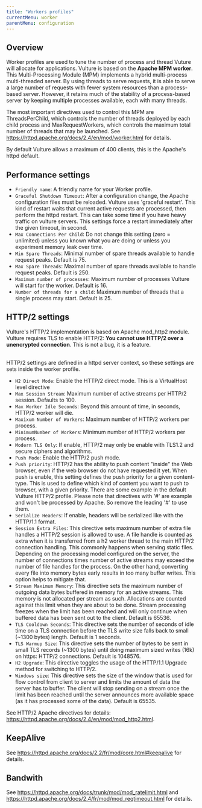 ```yaml
---
title: "Workers profiles"
currentMenu: worker
parentMenu: configuration
---
```


## Overview

Worker profiles are used to tune the number of process and thread Vuture will allocate for applications. Vulture is based on the **Apache MPM worker**. This Multi-Processing Module (MPM) implements a hybrid multi-process multi-threaded server. By using threads to serve requests, it is able to serve a large number of requests with fewer system resources than a process-based server. However, it retains much of the stability of a process-based server by keeping multiple processes available, each with many threads.

The most important directives used to control this MPM are ThreadsPerChild, which controls the number of threads deployed by each child process and MaxRequestWorkers, which controls the maximum total number of threads that may be launched.
See https://httpd.apache.org/docs/2.4/en/mod/worker.html for details.

By default Vulture allows a maximum of 400 clients, this is the Apache's httpd default.

## Performance settings

 - `Friendly name`: A friendly name for your Worker profile.
 - `Graceful Shutdown Timeout`: After a configuration change, the Apache configuration files must be reloaded. Vulture uses 'graceful restart'. This kind of restart waits that current active requests are processed, then perform the httpd restart. This can take some time if you have heavy traffic on vulture servers. This settings force a restart immediately after the given timeout, in second.
 - `Max Connections Per Child`: Do not change this setting (zero = unlimited) unless you known what you are doing or unless you experiment memory leak over time.
 - `Min Spare Threads`: Minimal number of spare threads available to handle request peaks. Default is 75.
 - `Max Spare Threads`: Maximal number of spare threads available to handle request peaks. Default is 250.
 - `Maximum number of processes`: Maximum number of processes Vulture will start for the worker. Default is 16.
 - `Number of threads for a child`: Maximum number of threads that a single process may start. Default is 25.

## HTTP/2 settings

Vulture's HTTP/2 implementation is based on Apache mod_http2 module. <br/>
Vulture requires TLS to enable HTTP/2: **You cannot use HTTP/2 over a unencrypted connection**. This is not a bug, it is a feature.<br/><br/>

HTTP/2 settings are defined in a httpd server context, so these settings are sets inside the worker profile.

 - `H2 Direct Mode`: Enable the HTTP/2 direct mode. This is a VirtualHost level directive
 - `Max Session Stream`: Maximum number of active streams per HTTP/2 session. Defaults to 100.
 - `Max Worker Idle Seconds`: Beyond this amount of time, in seconds, HTTP/2 worker will die.
 - `Maxixum Number of Workers`: Maximum number of HTTP/2 workers per process.
 - `MinimumNumber of Workers`: Minimum number of HTTP/2 workers per process.
 - `Modern TLS Only`: If enable, HTTP/2 may only be enable with TLS1.2 and secure ciphers and algorithms.
 - `Push Mode`: Enable the HTTP/2 push mode.
 - `Push priority`: HTTP/2 has the ability to push content "inside" the Web browser, even if the web browser do not have requested it yet. When push is enable, this setting defines the push priority for a given content-type. This is used to define which kind of content you want to push to browser, with a given priority. There are some example in the default Vulture HTTP/2 profile. Please note that directives with '#' are example and won't be processed by Apache. So remove the leading '#' to use them.
 - `Serialize Headers`: If enable, headers will be serialized like with the HTTP/1.1 format.
 - `Session Extra Files`: This directive sets maximum number of extra file handles a HTTP/2 session is allowed to use. A file handle is counted as extra when it is transferred from a h2 worker thread to the main HTTP/2 connection handling. This commonly happens when serving static files.
Depending on the processing model configured on the server, the number of connections times number of active streams may exceed the number of file handles for the process. On the other hand, converting every file into memory bytes early results in too many buffer writes. This option helps to mitigate that.
 - `Stream Maximum Memory`: This directive sets the maximum number of outgoing data bytes buffered in memory for an active streams. This memory is not allocated per stream as such. Allocations are counted against this limit when they are about to be done. Stream processing freezes when the limit has been reached and will only continue when buffered data has been sent out to the client. Default is 65536.
 - `TLS Cooldown Seconds`: This directive sets the number of seconds of idle time on a TLS connection before the TLS write size falls back to small (~1300 bytes) length. Default is 1 seconds.
 - `TLS Warmup Size`: This directive sets the number of bytes to be sent in small TLS records (~1300 bytes) until doing maximum sized writes (16k) on https: HTTP/2 connections. Default is 1048576.
 - `H2 Upgrade`: This directive toggles the usage of the HTTP/1.1 Upgrade method for switching to HTTP/2.
 - `Windows size`: This directive sets the size of the window that is used for flow control from client to server and limits the amount of data the server has to buffer. The client will stop sending on a stream once the limit has been reached until the server announces more available space (as it has processed some of the data). Default is 65535.

See HTTP/2 Apache directives for details: https://httpd.apache.org/docs/2.4/en/mod/mod_http2.html.

## KeepAlive

See https://httpd.apache.org/docs/2.2/fr/mod/core.html#keepalive for details.

## Bandwith

See https://httpd.apache.org/docs/trunk/mod/mod_ratelimit.html and https://httpd.apache.org/docs/2.4/fr/mod/mod_reqtimeout.html for details.
